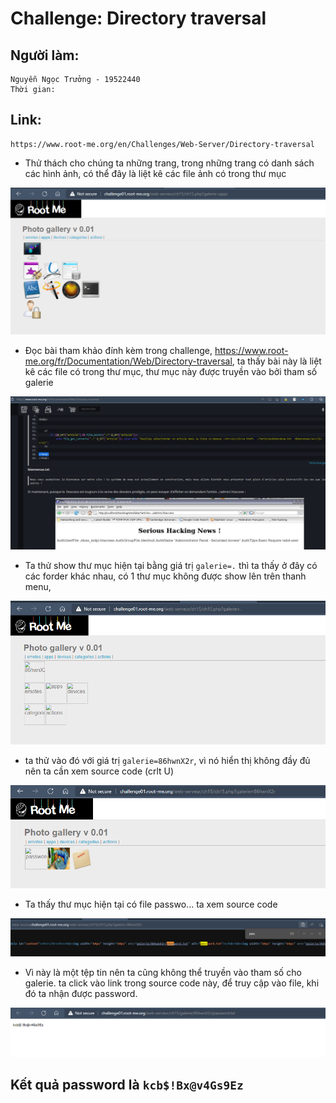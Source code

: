 # Challenge: Directory traversal
## Người làm:   
    Nguyễn Ngọc Trưởng - 19522440
    Thời gian:
## Link: 
    https://www.root-me.org/en/Challenges/Web-Server/Directory-traversal

- Thử thách cho chúng ta những trang, trong những trang có danh sách các hình ảnh, có thể đây là liệt kê các file ảnh có trong thư mục
<p align="center"><img src="./images/8.1.png"></p>

- Đọc bài tham khảo đính kèm trong challenge, https://www.root-me.org/fr/Documentation/Web/Directory-traversal, ta thấy bài này là liệt kê các file có trong thư mục, thư mục này được truyền vào bởi tham số galerie
<p align="center"><img src="./images/8.2.png"></p>

- Ta thử show thư mục hiện tại bằng giá trị `galerie=.` thì ta thấy ở đây có các forder khác nhau, có 1 thư mục không được show lên trên thanh menu,
<p align="center"><img src="./images/8.3.png"></p>

- ta thử vào đó với giá trị `galerie=86hwnX2r`, vì nó hiển thị không đầy đủ nên ta cần xem source code (crlt U)
<p align="center"><img src="./images/8.4.png"></p>

- Ta thấy thư mục hiện tại có file passwo... ta xem source code
<p align="center"><img src="./images/8.5.png"></p>

- Vì này là một tệp tin nên ta cũng không thể truyền vào tham số cho galerie. ta click vào link trong source code này, để truy cập vào file, khi đó ta nhận được password.
<p align="center"><img src="./images/8.6.png"></p>

## Kết quả password là `kcb$!Bx@v4Gs9Ez`